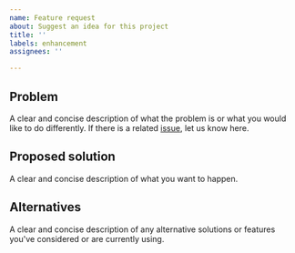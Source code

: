 ```yaml
---
name: Feature request
about: Suggest an idea for this project
title: ''
labels: enhancement
assignees: ''

---
```


## Problem
A clear and concise description of what the problem is or what you would like to
do differently. If there is a related
[issue](https://github.com/LastTalon/FastFood/issues), let us know here.

## Proposed solution
A clear and concise description of what you want to happen.

## Alternatives
A clear and concise description of any alternative solutions or features you've
considered or are currently using.
